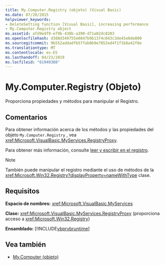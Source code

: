 ```yaml
---
title: My.Computer.Registry (objeto) (Visual Basic)
ms.date: 07/20/2015
helpviewer_keywords:
- DeleteSetting function [Visual Basic], increasing performance
- My.Computer.Registry object
ms.assetid: afd9edf9-ef9b-438b-a390-d71a02dc8203
ms.openlocfilehash: d388d349755e0847b9b1374c043c3de45e0de800
ms.sourcegitcommit: 9b552addadfb57fab0b9e7852ed4f1f1b8a42f8e
ms.translationtype: MT
ms.contentlocale: es-ES
ms.lasthandoff: 04/23/2019
ms.locfileid: "61949388"
---
```

# <a name="mycomputerregistry-object"></a>My.Computer.Registry (Objeto)
Proporciona propiedades y métodos para manipular el Registro.  
  
## <a name="remarks"></a>Comentarios  
 Para obtener información acerca de los métodos y las propiedades del objeto `My.Computer.Registry` , vea <xref:Microsoft.VisualBasic.MyServices.RegistryProxy>.  
  
 Para obtener más información, consulte [leer y escribir en el registro](../../../visual-basic/developing-apps/programming/computer-resources/reading-from-and-writing-to-the-registry.md).  
  
> [!NOTE]
>  También puede manipular el registro mediante el uso de métodos de la <xref:Microsoft.Win32.Registry?displayProperty=nameWithType> clase.  
  
## <a name="requirements"></a>Requisitos  
 **Espacio de nombres:** <xref:Microsoft.VisualBasic.MyServices>  
  
 **Clase:** <xref:Microsoft.VisualBasic.MyServices.RegistryProxy> (proporciona acceso a <xref:Microsoft.Win32.Registry>)  
  
 **Ensamblado:** [!INCLUDE[vbprvbruntime](~/includes/vbprvbruntime-md.md)]  
  
## <a name="see-also"></a>Vea también

- [My.Computer (objeto)](../../../visual-basic/language-reference/objects/my-computer-object.md)
